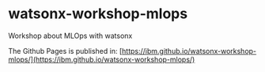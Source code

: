 # watsonx-workshop-mlops
Workshop about MLOps with watsonx

The Github Pages is published in:
[https://ibm.github.io/watsonx-workshop-mlops/](https://ibm.github.io/watsonx-workshop-mlops/)
